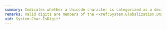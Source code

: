 ```yaml
---
summary: Indicates whether a Unicode character is categorized as a decimal digit.
remarks: Valid digits are members of the <xref:System.Globalization.UnicodeCategory?displayProperty=fullName> category.
uid: System.Char.IsDigit*
---
```

